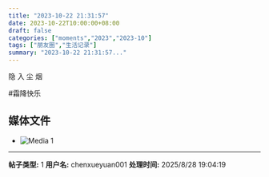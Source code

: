 ```yaml
---
title: "2023-10-22 21:31:57"
date: 2023-10-22T10:00:00+08:00
draft: false
categories: ["moments","2023","2023-10"]
tags: ["朋友圈","生活记录"]
summary: "2023-10-22 21:31:57..."
---
```


隐 入 尘 烟

#霜降快乐

## 媒体文件

- ![Media 1](/Moments/photos/2023-10-22/202310222131570.jpg)

---

**帖子类型:** 1
**用户名:** chenxueyuan001
**处理时间:** 2025/8/28 19:04:19